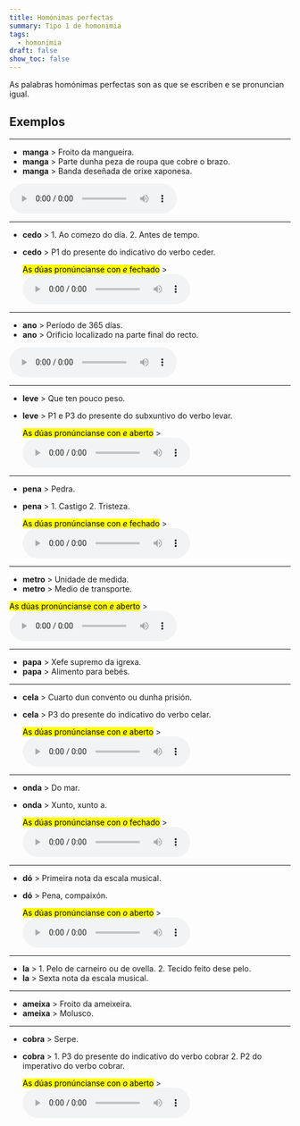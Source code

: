 ```yaml
---
title: Homónimas perfectas
summary: Tipo 1 de homonimia
tags:
  - homonimia
draft: false
show_toc: false
---
```

As palabras homónimas perfectas son as que se escriben e se pronuncian igual. 

## Exemplos

- - -

* **manga** > Froito da mangueira.
* **manga** > Parte dunha peza de roupa que cobre o brazo.
* **manga** > Banda deseñada de orixe xaponesa.

<audio src="https://ilg.usc.es/pronuncia/mp3/m/574.mp3" controls></audio>


- - -

* **cedo** > 1. Ao comezo do día. 2. Antes de tempo.
* **cedo** > P1 do presente do indicativo do verbo ceder.

  <mark>As dúas pronúncianse con *e* fechado</mark> > <audio src="https://ilg.usc.es/pronuncia/mp3/c/2305.mp3" controls> </audio>

- - -

* **ano** > Período de 365 días.
* **ano** > Orificio localizado na parte final do recto.

<audio src="https://ilg.usc.es/pronuncia/mp3/a/3583.mp3" controls></audio>
- - -

* **leve** > Que ten pouco peso.
* **leve** > P1 e P3 do presente do subxuntivo do verbo levar.

  <mark>As dúas pronúncianse con *e* aberto</mark> > <audio src="https://ilg.usc.es/pronuncia/mp3/l/952.mp3" controls> </audio>

- - -

* **pena** > Pedra.
* **pena** > 1. Castigo 2. Tristeza.

  <mark>As dúas pronúncianse con *e* fechado</mark> > <audio src="https://ilg.usc.es/pronuncia/mp3/p/1543.mp3" controls> </audio>

- - -

* **metro** > Unidade de medida.
* **metro** > Medio de transporte.

<mark>As dúas pronúncianse con *e* aberto</mark> > <audio src="https://ilg.usc.es/pronuncia/mp3/m/1936.mp3" controls></audio>

- - -

* **papa** > Xefe supremo da igrexa.
* **papa** > Alimento para bebés.

- - -

* **cela** > Cuarto dun convento ou dunha prisión.
* **cela** > P3 do presente do indicativo do verbo celar.

  <mark>As dúas pronúncianse con *e* aberto</mark> > <audio src="https://ilg.usc.es/pronuncia/mp3/c/2347.mp3" controls> </audio>

- - -

* **onda** > Do mar.
* **onda** > Xunto, xunto a.

  <mark>As dúas pronúncianse con *o* fechado</mark> > <audio src="https://ilg.usc.es/pronuncia/mp3/o/585.mp3" controls> </audio>


- - -

* **dó** > Primeira nota da escala musical.
* **dó** > Pena, compaixón.

  <mark>As dúas pronúncianse con *o* aberto</mark> > <audio src="https://ilg.usc.es/pronuncia/mp3/d/3775.mp3" controls> </audio>

- - -

* **la** > 1. Pelo de carneiro ou de ovella. 2. Tecido feito dese pelo.
* **la** > Sexta nota da escala musical.

---

* **ameixa** > Froito da ameixeira.
* **ameixa** > Molusco. 

---

* **cobra** > Serpe.
* **cobra** > 1. P3 do presente do indicativo do verbo cobrar 2. P2 do imperativo do verbo cobrar.

  <mark>As dúas pronúncianse con *o* aberto</mark> > <audio src="https://ilg.usc.es/pronuncia/mp3/c/4021.mp3" controls> </audio>
